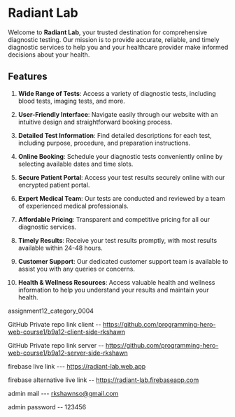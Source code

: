 # Radiant Lab

Welcome to **Radiant Lab**, your trusted destination for comprehensive diagnostic testing. Our mission is to provide accurate, reliable, and timely diagnostic services to help you and your healthcare provider make informed decisions about your health.

## Features

1. **Wide Range of Tests**: Access a variety of diagnostic tests, including blood tests, imaging tests, and more.
   
2. **User-Friendly Interface**: Navigate easily through our website with an intuitive design and straightforward booking process.

3. **Detailed Test Information**: Find detailed descriptions for each test, including purpose, procedure, and preparation instructions.

4. **Online Booking**: Schedule your diagnostic tests conveniently online by selecting available dates and time slots.

5. **Secure Patient Portal**: Access your test results securely online with our encrypted patient portal.

6. **Expert Medical Team**: Our tests are conducted and reviewed by a team of experienced medical professionals.

7. **Affordable Pricing**: Transparent and competitive pricing for all our diagnostic services.

8. **Timely Results**: Receive your test results promptly, with most results available within 24-48 hours.

9. **Customer Support**: Our dedicated customer support team is available to assist you with any queries or concerns.

10. **Health & Wellness Resources**: Access valuable health and wellness information to help you understand your results and maintain your health.

assignment12_category_0004

  GitHub Private repo link client -- https://github.com/programming-hero-web-course1/b9a12-client-side-rkshawn

  GitHub Private repo link server -- https://github.com/programming-hero-web-course1/b9a12-server-side-rkshawn

  firebase live link  ---   https://radiant-lab.web.app
  
   firebase alternative live link -- https://radiant-lab.firebaseapp.com

   admin mail  ---  rkshawnso@gmail.com

   admin password -- 123456